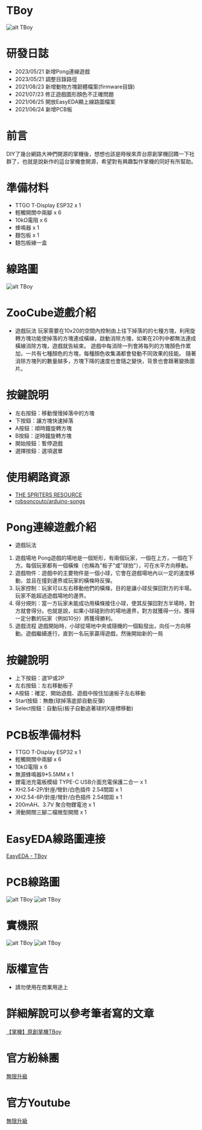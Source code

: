 # TBoy
![alt TBoy](https://github.com/channel2007/TBoy_ZooCube/blob/master/art/TBoy.jpeg "TBoy")

# 研發日誌
* 2023/05/21 新增Pong連線遊戲
* 2023/05/21 調整目錄路徑
* 2021/08/23 新增動物方塊韌體檔案(firmware目錄)
* 2021/07/23 修正遊戲圖形顏色不正確問題
* 2021/06/25 開放EasyEDA顯上線路圖檔案
* 2021/06/24 新增PCB板

# 前言
DIY了幾台網路大神們開源的掌機後，想想也該是時候來弄台原創掌機回饋一下社群了，也就是說新作的這台掌機會開源，希望對有興趣製作掌機的同好有所幫助。

# 準備材料
* TTGO T-Display ESP32 x  1
* 輕觸開關中兩腳 x 6
* 10kΩ電阻 x 6
* 蜂鳴器 x 1
* 麵包板 x 1
* 麵包板線一盒

# 線路圖
![alt TBoy](https://github.com/channel2007/TBoy_ZooCube/blob/master/art/Schematic_TBoy.png "TBoy")

# ZooCube遊戲介紹
* 遊戲玩法
玩家需要在10x20的空間內控制由上往下掉落的的七種方塊，利用旋轉方塊功能使掉落的方塊連成橫線，啟動消除方塊，如果在20列中都無法連成橫線消除方塊，遊戲就告結束。
遊戲中每消除一列會將每列的方塊顏色作累加，一共有七種顏色的方塊，每種顏色收集滿都會發動不同效果的技能。
隨著消除方塊列的數量越多，方塊下降的速度也會隨之變快，背景也會跟著變換圖片。

# 按鍵說明
* 左右按鈕：移動慢慢掉落中的方塊
* 下按鈕：讓方塊快速掉落
* A按鈕：順時鐘旋轉方塊
* B按鈕：逆時鐘旋轉方塊
* 開始按鈕：暫停遊戲
* 選擇按鈕：選項選單

# 使用網路資源
* [THE SPRITERS RESOURCE](https://www.spriters-resource.com/)
* [robsoncouto/arduino-songs](https://github.com/robsoncouto/arduino-songs)

# Pong連線遊戲介紹
* 遊戲玩法
1. 遊戲場地 Pong遊戲的場地是一個矩形，有兩個玩家，一個在上方，一個在下方。每個玩家都有一個橫條（也稱為"板子"或"球拍"），可在水平方向移動。
2. 遊戲物件：遊戲中的主要物件是一個小球，它會在遊戲場地內以一定的速度移動，並且在撞到邊界或玩家的橫條時反彈。
3. 玩家控制：玩家可以左右移動他們的橫條，目的是讓小球反彈回對方的半場。玩家不能超過遊戲場地的邊界。
4. 得分規則：當一方玩家未能成功用橫條接住小球，使其反彈回對方半場時，對方就會得分。也就是說，如果小球碰到你的場地邊界，對方就獲得一分。獲得一定分數的玩家（例如10分）將獲得勝利。
5. 遊戲流程 遊戲開始時，小球從場地中央或隨機的一個點發出，向任一方向移動。遊戲繼續進行，直到一名玩家贏得遊戲，然後開始新的一局

# 按鍵說明
* 上下按鈕：選1P或2P
* 左右按鈕：左右移動板子
* A按鈕：確定、開始遊戲、遊戲中按住加速板子左右移動
* Start按鈕：無敵(球掉落底部自動反彈)
* Select按鈕：自動玩(板子自動追著球的X座標移動)

# PCB板準備材料
* TTGO T-Display ESP32 x 1
* 輕觸開關中兩腳 x 6
* 10kΩ電阻 x 6
* 無源蜂鳴器9*5.5MM  x 1
* 鋰電池充電板模組 TYPE-C USB介面充電保護二合一 x 1
* XH2.54-2P/針座/彎針/白色插件 2.54間距 x 1
* XH2.54-6P/針座/彎針/白色插件 2.54間距 x 1
* 200mAH、3.7V 聚合物鋰電池 x 1
* 滑動開關三腳二檔微型開關 x 1

# EasyEDA線路圖連接
[EasyEDA - TBoy](https://oshwlab.com/channel2007/tboy)

# PCB線路圖
![alt TBoy](https://github.com/channel2007/TBoy_ZooCube/blob/master/art/PCB_TBoySheet.jpeg "TBoy")
![alt TBoy](https://github.com/channel2007/TBoy_ZooCube/blob/master/art/PCB_TBoy.jpeg "TBoy")

# 實機照
![alt TBoy](https://github.com/channel2007/TBoy_ZooCube/blob/master/art/TBoy_Positive.jpg "TBoy")
![alt TBoy](https://github.com/channel2007/TBoy_ZooCube/blob/master/art/TBoy_Negative.jpg "TBoy")

# 版權宣告
* 請勿使用在商業用途上 

# 詳細解說可以參考筆者寫的文章
[【掌機】原創掌機TBoy](https://vocus.cc/article/60bd70f7fd8978000182d0db?fbclid=IwAR3eowbBvcs1HFQSfAkmH9ZDA18dOALh4RtLMgBzNeIG1E7RuylL_PDUpho)

# 官方紛絲團 
[無限升級](https://www.facebook.com/unlimited.upgrade/posts/2840132506240869?notif_id=1617421138749926&notif_t=page_post_reaction&ref=notif)

# 官方Youtube
[無限升級](https://www.youtube.com/channel/UC4reRKznNk1CcjZfxKUdMuw)

